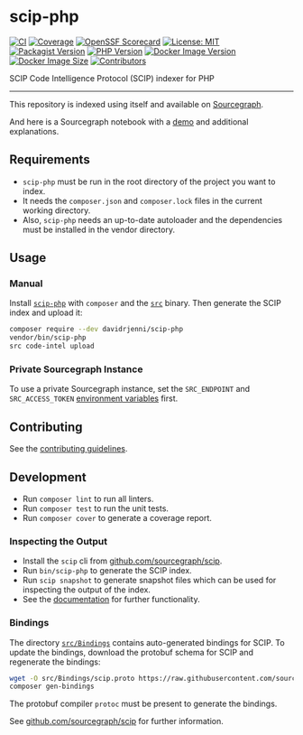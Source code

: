 # scip-php

[![CI](https://github.com/davidrjenni/scip-php/actions/workflows/ci.yml/badge.svg)](https://github.com/davidrjenni/scip-php/actions/workflows/ci.yml)
[![Coverage](https://codecov.io/gh/davidrjenni/scip-php/branch/main/graph/badge.svg?token=JYJNWGSDWL)](https://codecov.io/gh/davidrjenni/scip-php)
[![OpenSSF Scorecard](https://api.securityscorecards.dev/projects/github.com/davidrjenni/scip-php/badge)](https://api.securityscorecards.dev/projects/github.com/davidrjenni/scip-php)
[![License: MIT](https://img.shields.io/github/license/davidrjenni/scip-php)](https://github.com/davidrjenni/scip-php/blob/main/LICENSE)
[![Packagist Version](https://img.shields.io/packagist/v/davidrjenni/scip-php)](https://packagist.org/packages/davidrjenni/scip-php)
[![PHP Version](https://img.shields.io/packagist/php-v/davidrjenni/scip-php)](https://packagist.org/packages/davidrjenni/scip-php)
[![Docker Image Version](https://img.shields.io/docker/v/davidrjenni/scip-php?label=docker)](https://hub.docker.com/r/davidrjenni/scip-php)
[![Docker Image Size](https://img.shields.io/docker/image-size/davidrjenni/scip-php)](https://hub.docker.com/r/davidrjenni/scip-php)
[![Contributors](https://img.shields.io/github/contributors/davidrjenni/scip-php.svg)](https://github.com/davidrjenni/scip-php/contributors)

SCIP Code Intelligence Protocol (SCIP) indexer for PHP

---

This repository is indexed using itself and available on
[Sourcegraph](https://sourcegraph.com/github.com/davidrjenni/scip-php).

And here is a Sourcegraph notebook with a
[demo](https://sourcegraph.com/notebooks/Tm90ZWJvb2s6MjI2NQ==) and
additional explanations.

## Requirements

- `scip-php` must be run in the root directory of the project you want
  to index.
- It needs the `composer.json` and `composer.lock` files in the current
  working directory.
- Also, `scip-php` needs an up-to-date autoloader and the dependencies
  must be installed in the vendor directory.

## Usage

### Manual

Install [`scip-php`](https://packagist.org/packages/davidrjenni/scip-php)
with `composer` and the
[`src`](https://docs.sourcegraph.com/cli/quickstart) binary. Then generate
the SCIP index and upload it:

```bash
composer require --dev davidrjenni/scip-php
vendor/bin/scip-php
src code-intel upload
```

### Private Sourcegraph Instance

To use a private Sourcegraph instance, set the
`SRC_ENDPOINT` and `SRC_ACCESS_TOKEN` [environment
variables](https://docs.sourcegraph.com/cli/explanations/env) first.

## Contributing

See the [contributing guidelines](CONTRIBUTING.md).

## Development

- Run `composer lint` to run all linters.
- Run `composer test` to run the unit tests.
- Run `composer cover` to generate a coverage report.

### Inspecting the Output

- Install the `scip` cli from
  [github.com/sourcegraph/scip](https://github.com/sourcegraph/scip).
- Run `bin/scip-php` to generate the SCIP index.
- Run `scip snapshot` to generate snapshot files which can be used for
  inspecting the output of the index.
- See the
  [documentation](https://github.com/sourcegraph/scip/blob/main/docs/CLI.md)
  for further functionality.

### Bindings

The directory [`src/Bindings`](src/Bindings) contains auto-generated
bindings for SCIP.  To update the bindings, download the protobuf schema
for SCIP and regenerate the bindings:

```bash
wget -O src/Bindings/scip.proto https://raw.githubusercontent.com/sourcegraph/scip/main/scip.proto
composer gen-bindings
```

The protobuf compiler `protoc` must be present to generate the bindings.

See [github.com/sourcegraph/scip](https://github.com/sourcegraph/scip)
for further information.
